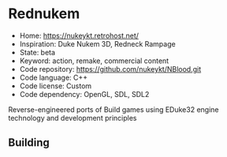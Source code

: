 # Rednukem

- Home: https://nukeykt.retrohost.net/
- Inspiration: Duke Nukem 3D, Redneck Rampage
- State: beta
- Keyword: action, remake, commercial content
- Code repository: https://github.com/nukeykt/NBlood.git
- Code language: C++
- Code license: Custom
- Code dependency: OpenGL, SDL, SDL2

Reverse-engineered ports of Build games using EDuke32 engine technology and development principles

## Building

